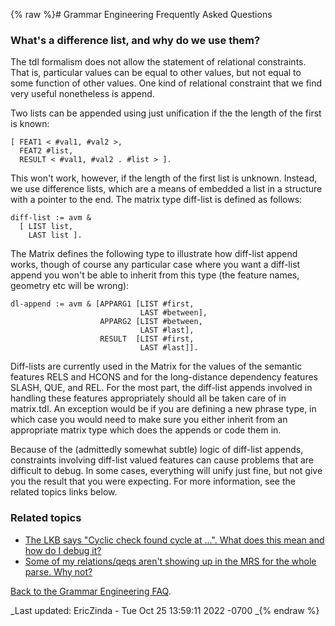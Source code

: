 {% raw %}# Grammar Engineering Frequently Asked Questions

### What's a difference list, and why do we use them?

The tdl formalism does not allow the statement of relational
constraints. That is, particular values can be equal to other values,
but not equal to some function of other values. One kind of relational
constraint that we find very useful nonetheless is append.

Two lists can be appended using just unification if the the length of
the first is known:

    [ FEAT1 < #val1, #val2 >,
      FEAT2 #list,
      RESULT < #val1, #val2 . #list > ].

This won't work, however, if the length of the first list is unknown.
Instead, we use difference lists, which are a means of embedded a list
in a structure with a pointer to the end. The matrix type diff-list is
defined as follows:

    diff-list := avm &
      [ LIST list,
        LAST list ].

The Matrix defines the following type to illustrate how diff-list append
works, though of course any particular case where you want a diff-list
append you won't be able to inherit from this type (the feature names,
geometry etc will be wrong):

    dl-append := avm & [APPARG1 [LIST #first,       
                                 LAST #between],
                        APPARG2 [LIST #between,
                                 LAST #last],
                        RESULT  [LIST #first,
                                 LAST #last]].

Diff-lists are currently used in the Matrix for the values of the
semantic features RELS and HCONS and for the long-distance dependency
features SLASH, QUE, and REL. For the most part, the diff-list appends
involved in handling these features appropriately should all be taken
care of in matrix.tdl. An exception would be if you are defining a new
phrase type, in which case you would need to make sure you either
inherit from an appropriate matrix type which does the appends or code
them in.

Because of the (admittedly somewhat subtle) logic of diff-list appends,
constraints involving diff-list valued features can cause problems that
are difficult to debug. In some cases, everything will unify just fine,
but not give you the result that you were expecting. For more
information, see the related topics links below.

### Related topics

- [The LKB says "Cyclic check found cycle at ...". What does this mean
and how do I debug it?](GeFaqCyclicCheck)
- [Some of my relations/qeqs aren't showing up in the MRS for the
whole parse. Why not?](../GeFaqMissingRels)

[Back to the Grammar Engineering FAQ](/GrammarEngineeringFaq).

_Last updated: EricZinda - Tue Oct 25 13:59:11 2022 -0700
_{% endraw %}